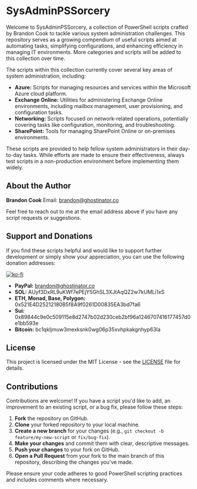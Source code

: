 # SysAdminPSSorcery

Welcome to SysAdminPSSorcery, a collection of PowerShell scripts crafted by Brandon Cook to tackle various system administration challenges. This repository serves as a growing compendium of useful scripts aimed at automating tasks, simplifying configurations, and enhancing efficiency in managing IT environments. More categories and scripts will be added to this collection over time.

The scripts within this collection currently cover several key areas of system administration, including:

* **Azure:** Scripts for managing resources and services within the Microsoft Azure cloud platform.
* **Exchange Online:** Utilities for administering Exchange Online environments, including mailbox management, user provisioning, and configuration tasks.
* **Networking:** Scripts focused on network-related operations, potentially covering tasks like configuration, monitoring, and troubleshooting.
* **SharePoint:** Tools for managing SharePoint Online or on-premises environments.

These scripts are provided to help fellow system administrators in their day-to-day tasks. While efforts are made to ensure their effectiveness, always test scripts in a non-production environment before implementing them widely.

## About the Author

**Brandon Cook**
Email: brandon@ghostinator.co

Feel free to reach out to me at the email address above if you have any script requests or suggestions.

## Support and Donations

If you find these scripts helpful and would like to support further development or simply show your appreciation, you can use the following donation addresses:

[![ko-fi](https://ko-fi.com/img/githubbutton_sm.svg)](https://ko-fi.com/H2H25YLCS)
* **PayPal:** brandon@ghostinator.co
* **SOL:** AUyf3DxRL9uKWf7ePEjY5GhSL3XJtAqQZ2w7kUMLi1xS
* **ETH, Monad, Base, Polygon:** 0x521E4D25212180B5f8A9f0261D00835EA3bd7fa6
* **Sui:** 0x89844c9e0c509115e8d2747b02d230ceb2bf96a1246707416177457d0e1bb593e
* **Bitcoin:** bc1qkljmuw3mexksnk0wg06p35xvhpkakgnhyp63la

## License

This project is licensed under the MIT License - see the [LICENSE](LICENSE) file for details.

## Contributions

Contributions are welcome! If you have a script you'd like to add, an improvement to an existing script, or a bug fix, please follow these steps:

1.  **Fork** the repository on GitHub.
2.  **Clone** your forked repository to your local machine.
3.  **Create a new branch** for your changes (e.g., `git checkout -b feature/my-new-script` or `fix/bug-fix`).
4.  **Make your changes** and commit them with clear, descriptive messages.
5.  **Push your changes** to your fork on GitHub.
6.  **Open a Pull Request** from your fork to the main branch of this repository, describing the changes you've made.

Please ensure your code adheres to good PowerShell scripting practices and includes comments where necessary.
